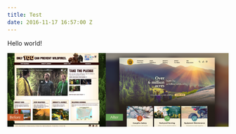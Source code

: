 ```yaml
---
title: Test
date: 2016-11-17 16:57:00 Z
---
```


Hello world!

![0fa4dd33-e8fc-4c25-a9df-afc9ac416260.png](/uploads/0fa4dd33-e8fc-4c25-a9df-afc9ac416260.png)